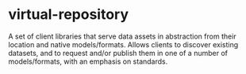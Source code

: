 virtual-repository
==================

A set of client libraries that serve data assets in abstraction from their location and native models/formats. 
Allows clients to discover existing datasets, and to request and/or publish them in one of a number of models/formats, with an emphasis on standards.
